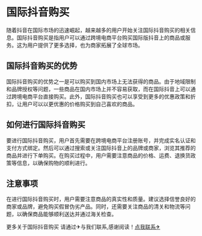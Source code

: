 # 国际抖音购买

随着抖音在国际市场的迅速崛起，越来越多的用户开始关注国际抖音购买的相关信息。国际抖音购买是指用户可以通过跨境电商平台购买国际版抖音上的商品或服务。这为用户提供了更多选择，也为商家拓展了全球市场。

## 国际抖音购买的优势

国际抖音购买的优势之一是可以购买到国内市场上无法获得的商品。由于地域限制和品牌授权等问题，一些商品在国内市场上并不容易获取，而在国际抖音上可以通过跨境电商平台直接购买。此外，国际抖音购买也可以享受到更多的优惠政策和折扣，让用户可以以更优惠的价格购买到自己喜欢的商品。

## 如何进行国际抖音购买

要进行国际抖音购买，用户首先需要在跨境电商平台注册账号，并完成实名认证和支付方式绑定。然后可以通过搜索或关注国际抖音上的品牌或商家，浏览其推荐的商品并进行下单购买。在购买过程中，用户需要注意商品的价格、运费、退换货政策等信息，以确保购物的顺利进行。

## 注意事项

在进行国际抖音购买时，用户需要注意商品的真实性和质量。建议选择信誉良好的商家或品牌，避免购买假冒伪劣产品。同时，还需要关注商品的清关和物流等问题，以确保商品能够顺利送达并通过海关检查。

更多关于国际抖音购买 请通过✈与我们联系,感谢阅读！[点我联系✈](https://data.G208.com)